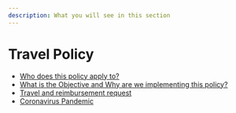 ```yaml
---
description: What you will see in this section
---
```


# Travel Policy

* [Who does this policy apply to?](https://handbook.rocket.chat/departments-operations/finance/travel-policy/who-does-this-policy-apply-to)
* [What is the Objective and Why are we implementing this policy?](https://handbook.rocket.chat/departments-operations/finance/travel-policy/what-is-the-objective-and-why-are-we-implementing-this-policy)
* [Travel and reimbursement request](https://handbook.rocket.chat/departments-operations/finance/travel-policy/travel-and-reimbursement-request)
* [Coronavirus Pandemic](https://handbook.rocket.chat/departments-operations/finance/travel-policy/coronavirus-pandemic)
